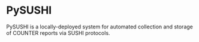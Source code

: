 # PySUSHI
PySUSHI is a locally-deployed system for automated collection and storage of COUNTER reports via SUSHI protocols.
